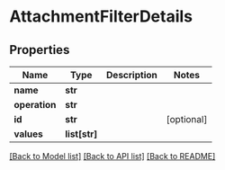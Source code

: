 # AttachmentFilterDetails

## Properties
Name | Type | Description | Notes
------------ | ------------- | ------------- | -------------
**name** | **str** |  | 
**operation** | **str** |  | 
**id** | **str** |  | [optional] 
**values** | **list[str]** |  | 

[[Back to Model list]](../README.md#documentation-for-models) [[Back to API list]](../README.md#documentation-for-api-endpoints) [[Back to README]](../README.md)

